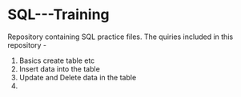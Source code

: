# SQL---Training
Repository containing SQL practice files.
The quiries included in this repository -
1. Basics create table etc
2. Insert data into the table
3. Update and Delete data in the table
4. 
